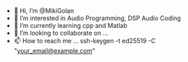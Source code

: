 - 👋 Hi, I’m @MikiGolan
- 👀 I’m interested in Audio Programming, DSP Audio Coding 
- 🌱 I’m currently learning cpp and Matlab 
- 💞️ I’m looking to collaborate on ...
- 📫 How to reach me ...
ssh-keygen -t ed25519 -C "your_email@example.com"
<!---
MikiGolan/MikiGolan is a ✨ special ✨ repository because its `README.md` (this file) appears on your GitHub profile.
You can click the Preview link to take a look at your changes.
--->

